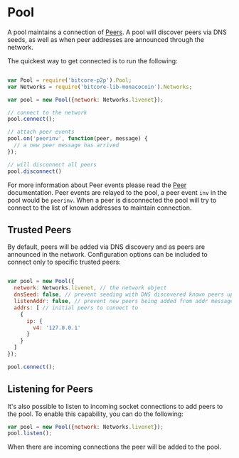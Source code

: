 # Pool
A pool maintains a connection of [Peers](peer.md). A pool will discover peers via DNS seeds, as well as when peer addresses are announced through the network.

The quickest way to get connected is to run the following:

```javascript

var Pool = require('bitcore-p2p').Pool;
var Networks = require('bitcore-lib-monacocoin').Networks;

var pool = new Pool({network: Networks.livenet});

// connect to the network
pool.connect();

// attach peer events
pool.on('peerinv', function(peer, message) {
  // a new peer message has arrived
});

// will disconnect all peers
pool.disconnect()
```

For more information about Peer events please read the [Peer](peer.md) documentation. Peer events are relayed to the pool, a peer event `inv` in the pool would be `peerinv`. When a peer is disconnected the pool will try to connect to the list of known addresses to maintain connection.

## Trusted Peers
By default, peers will be added via DNS discovery and as peers are announced in the network. Configuration options can be included to connect only to specific trusted peers:

```javascript

var pool = new Pool({
  network: Networks.livenet, // the network object
  dnsSeed: false, // prevent seeding with DNS discovered known peers upon connecting
  listenAddr: false, // prevent new peers being added from addr messages
  addrs: [ // initial peers to connect to
    {
      ip: {
        v4: '127.0.0.1'
      }
    }
  ]
});

pool.connect();
```

## Listening for Peers
It's also possible to listen to incoming socket connections to add peers to the pool. To enable this capability, you can do the following:

```javascript
var pool = new Pool({network: Networks.livenet});
pool.listen();
```

When there are incoming connections the peer will be added to the pool.

